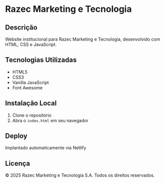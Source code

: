 # Razec Marketing e Tecnologia

## Descrição
Website institucional para Razec Marketing e Tecnologia, desenvolvido com HTML, CSS e JavaScript.

## Tecnologias Utilizadas
- HTML5
- CSS3
- Vanilla JavaScript
- Font Awesome

## Instalação Local
1. Clone o repositório
2. Abra o `index.html` em seu navegador

## Deploy
Implantado automaticamente via Netlify

## Licença
© 2025 Razec Marketing e Tecnologia S.A. Todos os direitos reservados.